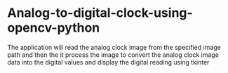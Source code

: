 # Analog-to-digital-clock-using-opencv-python
The application will read the analog clock image from the specified image path and then the it process the image to convert the analog clock image data into the digital values and display the digital reading using tkinter 
